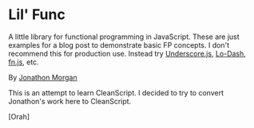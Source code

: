 # Lil' Func #

A little library for functional programming in JavaScript. These are just examples for a blog post to demonstrate basic FP concepts. I don't recommend this for production use. Instead try [Underscore.js](http://underscorejs.org/), [Lo-Dash](http://lodash.com/), [fn.js](http://eliperelman.com/fn.js/), etc.

By [Jonathon Morgan](http://twitter.com/jonathonmorgan)

This is an attempt to learn CleanScript. I decided to try to convert Jonathon's work here to CleanScript.

[Orah]
